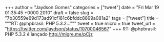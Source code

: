 
+++
author = "Jaydson Gomes"
categories = ["tweet"]
date = "Fri Mar 19 01:35:45 +0000 2010"
draft = false
slug = "7b30559e69d173ad91cf181c6bfddc8899a081a2"
tags = ["tweet"]
title = """RT: @phpbrasil: PHP 5.3.2..."""
tweet = true
micro = true
tweet_url = "https://twitter.com/jaydson/status/10700046567"
+++
RT: @phpbrasil: PHP 5.3.2 é lançado http://migre.me/pCjz
